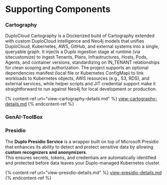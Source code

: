 # Supporting Components

### Cartography

DuploCloud Cartography is a Dockerized build of Cartography extended with custom DuploCloud intelligence and Neo4j models that unifies DuploCloud, Kubernetes, AWS, GitHub, and external systems into a single, queryable graph. It injects a Duplo ingestion stage at runtime (via sitecustomize) to ingest Tenants, Plans, Infrastructures, Hosts, Pods, Agents, and container versions, standardizing on IN\_TENANT relationships for clean scoping and authorization. The project supports an optional dependencies manifest (local file or Kubernetes ConfigMap) to link workloads to Kubernetes objects, AWS resources (e.g., S3, RDS), and external services, while helper scripts and JIT credential support make it straightforward to run against Neo4j for local development or production.

{% content-ref url="view-cartography-details.md" %}
[view-cartography-details.md](view-cartography-details.md)
{% endcontent-ref %}

### GenAI-ToolBox

### Presidio

The **Duplo Presidio Service** is a wrapper built on top of Microsoft Presidio that enhances its ability to detect and protect sensitive data by allowing **custom recognizers and anonymizers**.\
This ensures secrets, tokens, and credentials are automatically identified and protected before data leaves your Duplo-managed Kubernetes cluster.

{% content-ref url="view-presidio-details.md" %}
[view-presidio-details.md](view-presidio-details.md)
{% endcontent-ref %}
